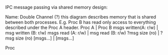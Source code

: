 IPC message passing via shared memory design:


Name: Double Channel (?)
this diagram describes memory that is shared between both processes. E.g. Proc B has read only access to everything described under the Proc A header.
Proc A               |           Proc B
msgs written(A: r/w) | msg written (B: r/w) 
msgs read (A: r/w)   | msg read (B: r/w)
?msg size (ro)       | ?msg size (ro)
[msgs...]            | [msgs...]


Proc
